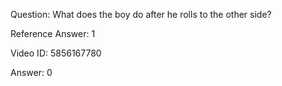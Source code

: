 Question: What does the boy do after he rolls to the other side?

Reference Answer: 1

Video ID: 5856167780

Answer: 0

